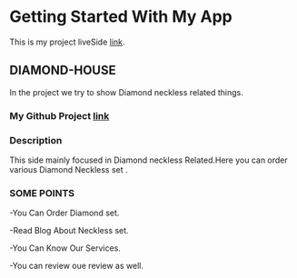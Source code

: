 # Getting Started With My App


This is my project liveSide [link]().


## DIAMOND-HOUSE

In the project we try to show Diamond neckless related  things.

### My Github Project [link]()



### Description
 This side mainly focused in Diamond neckless Related.Here you can order various Diamond Neckless set .

 ### SOME POINTS 

 -You Can Order Diamond set.

 -Read Blog About Neckless set.

 -You Can Know Our Services.

 -You can review oue review as well.


